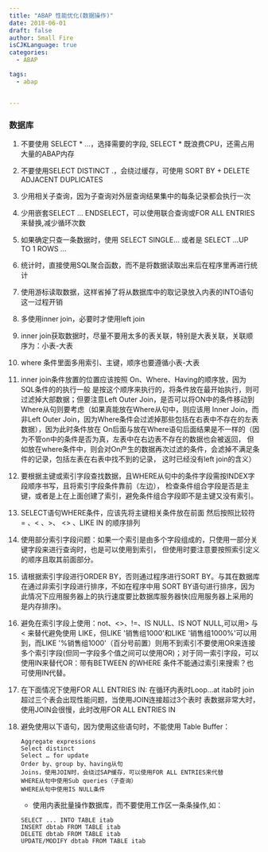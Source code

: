 ```yaml
---
title: "ABAP 性能优化(数据操作)"
date: 2018-06-01
draft: false
author: Small Fire
isCJKLanguage: true
categories: 
  - ABAP

tags: 
  - abap


---
```


### 数据库

1. 不要使用 SELECT * ...，选择需要的字段, SELECT * 既浪费CPU，还需占用大量的ABAP内存

2. 不要使用SELECT DISTINCT .，会绕过缓存，可使用 SORT BY + DELETE ADJACENT DUPLICATES 

3. 少用相关子查询，因为子查询对外层查询结果集中的每条记录都会执行一次

4. 少用嵌套SELECT … ENDSELECT，可以使用联合查询或FOR ALL ENTRIES来替换,减少循环次数

5. 如果确定只查一条数据时，使用 SELECT SINGLE... 或者是 SELECT ...UP TO 1 ROWS ...

6. 统计时，直接使用SQL聚合函数，而不是将数据读取出来后在程序里再进行统计

7. 使用游标读取数据，这样省掉了将从数据库中的取记录放入内表的INTO语句这一过程开销

8. 多使用inner join，必要时才使用left join

9. inner join获取数据时，尽量不要用太多的表关联，特别是大表关联，关联顺序为：小表-大表

10. where 条件里面多用索引、主键，顺序也要遵循小表-大表

11. inner join条件放置的位置应该按照 On、Where、Having的顺序放，因为SQL条件的的执行一般
    是按这个顺序来执行的，将条件放在最开始执行，则可过滤掉大部数据；但要注意Left Outer
    Join，是否可以将ON中的条件移动到Where从句则要考虑（如果真能放在Where从句中，则应该用
    Inner Join，而非Left Outer Join，因为Where条件会过滤掉那些包括在右表中不存在的左表数据），因为此时条件放在
    On后面与放在Where语句后面结果是不一样的（因为不管on中的条件是否为真，左表中在右边表不存在的数据也会被返回，
    但如放在where条件中，则会对On产生的数据再次过滤的条件，会滤掉不满足条件的记录，包括左表在右表中找不到的记录，
    这时已经没有left join的含义）
    
12. 要根据主键或索引字段查找数据，且WHERE从句中的条件字段需按INDEX字段顺序书写，且将索引字段条件靠前（左边），
    检查条件组合字段是否是主键，或者是上在上面创建了索引，避免条件组合字段即不是主键又没有索引。

13. SELECT语句WHERE条件，应该先将主键相关条件放在前面 然后按照比较符 = 、< 、>、 <> 、LIKE IN 的顺序排列

14. 使用部分索引字段问题：如果一个索引是由多个字段组成的，只使用一部分关键字段来进行查询时，也是可以使用到索引，
     但使用时要注意要按照索引定义的顺序且取其前面部分。

15. 请根据索引字段进行ORDER BY，否则通过程序进行SORT BY。与其在数据库在通过非索引字段进行排序，不如在程序中用 
     SORT BY语句进行排序，因为此情况下应用服务器上的执行速度要比数据库服务器快(应用服务器上采用的是内存排序)。

16. 避免在索引字段上使用：not、<>、!=、IS NULL、IS NOT NULL,可以用> 与 < 来替代避免使用 LIKE，但LIKE
     '销售组1000'和LIKE '销售组1000%'可以用到，而LIKE '%销售组1000'（百分号前置）则用不到索引不要使用OR来连接
     多个索引字段(但同一字段多个值之间可以使用OR)；对于同一索引字段，可以使用IN来替代OR：带有BETWEEN 的WHERE 
     条件不能通过索引来搜索？也可使用IN代替。

17. 在下面情况下使用FOR ALL ENTRIES IN:
    在循环内表时Loop...at itab时
    join超过三个表会出现性能问题，当使用JOIN连接超过3个表时
    表数据非常大时，使用JOIN会很慢，此时改用FOR ALL ENTRIES IN

18. 避免使用以下语句，因为使用这些语句时，不能使用 Table Buffer：

    ```JS
    Aggregate expressions
    Select distinct
    Select … for update
    Order by、group by、having从句
    Joins，使用JOIN时，会绕过SAP缓存，可以使用FOR ALL ENTRIES来代替
    WHERE从句中使用Sub queries（子查询）
    WHERE从句中使用IS NULL条件
    ```

    - 使用内表批量操作数据库，而不要使用工作区一条条操作,如：

    ```JS
    SELECT ... INTO TABLE itab
    INSERT dbtab FROM TABLE itab
    DELETE dbtab FROM TABLE itab
    UPDATE/MODIFY dbtab FROM TABLE itab
    ```

    ​			 
